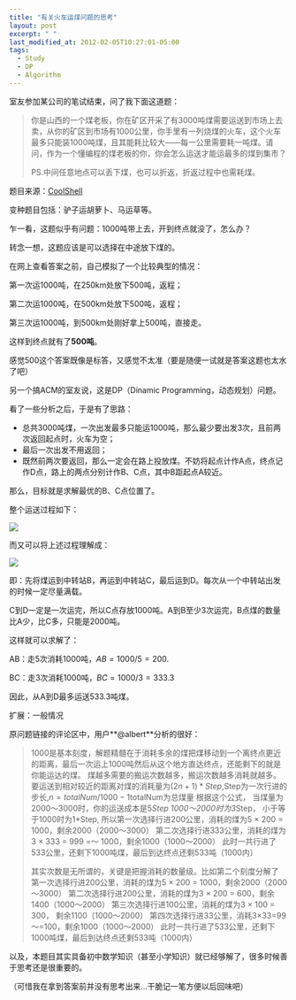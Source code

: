 ```yaml
---
title: "有关火车运煤问题的思考"
layout: post
excerpt: " "
last_modified_at: 2012-02-05T10:27:01-05:00
tags:
  - Study
  - DP
  - Algorithm
---
```


室友参加某公司的笔试结束，问了我下面这道题：

> 你是山西的一个煤老板，你在矿区开采了有3000吨煤需要运送到市场上去卖，从你的矿区到市场有1000公里，你手里有一列烧煤的火车，这个火车最多只能装1000吨煤，且其能耗比较大——每一公里需要耗一吨煤。请问，作为一个懂编程的煤老板的你，你会怎么运送才能运最多的煤到集市？
>
> PS.中间任意地点可以丢下煤，也可以折返，折返过程中也需耗煤。

题目来源：[CoolShell](https://coolshell.cn/articles/4429.html/)

变种题目包括：驴子运胡萝卜、马运草等。

乍一看，这题似乎有问题：1000吨带上去，开到终点就没了，怎么办？

转念一想，这题应该是可以选择在中途放下煤的。

在网上查看答案之前，自己模拟了一个比较典型的情况：

第一次运1000吨，在250km处放下500吨，返程；

第二次运1000吨，在500km处放下500吨，返程；

第三次运1000吨，到500km处刚好拿上500吨，直接走。

这样到终点就有了**500吨**。

感觉500这个答案既像是标答，又感觉不太准（要是随便一试就是答案这题也太水了吧）

另一个搞ACM的室友说，这是DP（Dinamic Programming，动态规划）问题。

看了一些分析之后，于是有了思路：

* 总共3000吨煤，一次出发最多只能运1000吨，那么最少要出发3次，且前两次返回起点时，火车为空；
* 最后一次出发不用返回；
* 既然前两次要返回，那么一定会在路上投放煤。不妨将起点计作A点，终点记作D点，路上的两点分别计作B、C点，其中B距起点A较近。

那么，目标就是求解最优的B、C点位置了。

整个运送过程如下：

![](http://ohn6qfqhe.bkt.clouddn.com/train1)

而又可以将上述过程理解成：

![](http://ohn6qfqhe.bkt.clouddn.com/train2.jpg)

即：先将煤运到中转站B，再运到中转站C，最后运到D。每次从一个中转站出发的时候一定尽量满载。

C到D一定是一次运完，所以C点存放1000吨。A到B至少3次运完，B点煤的数量比A少，比C多，只能是2000吨。

这样就可以求解了：

AB：走5次消耗1000吨，$AB=1000/5=200$.

BC：走3次消耗1000吨，$BC = 1000/3 = 333.3$

因此，从A到D最多运送533.3吨煤。

扩展：一般情况

原问题链接的评论区中，用户**@albert**分析的很好：

>1000是基本刻度，解题精髓在于消耗多余的煤把煤移动到一个离终点更近的距离，最后一次运上1000吨然后从这个地方直达终点，还能剩下的就是你能运达的煤。
>煤越多需要的搬运次数越多，搬运次数越多消耗就越多。
>要运送到相对较近的距离对煤的消耗量为$(2n + 1)*Step$,Step为一次行进的步长,$n=totalNum / 1000-1$totalNum为总煤量
>根据这个公式，
>当煤量为2000～3000时，你的运送成本是5*Step
>1000～2000时为3*Step，
>小于等于1000时为1*Step,
>所以第一次选择行进200公里，消耗的煤为5 × 200 = 1000，剩余2000（2000～3000）
>第二次选择行进333公里，消耗的煤为3 × 333 = 999 =～ 1000，剩余1000（1000～2000）
>此时一共行进了533公里，还剩下1000吨煤，最后到达终点还剩533吨（1000内）
>
>其实次数是无所谓的，关键是把握消耗的数量级。比如第二个刻度分解了
>第一次选择行进200公里，消耗的煤为5 × 200 = 1000，剩余2000（2000～3000）
>第二次选择行进200公里，消耗的煤为3 × 200 = 600，剩余1400（1000～2000）
>第三次选择行进100公里，消耗的煤为3 × 100 = 300， 剩余1100（1000～2000）
>第四次选择行进33公里，消耗3×33=99～=100，剩余1000（1000～2000）
>此时一共行进了533公里，还剩下1000吨煤，最后到达终点还剩533吨（1000内）

以及，本题目其实具备初中数学知识（甚至小学知识）就已经够解了，很多时候善于思考还是很重要的。

（可惜我在拿到答案前并没有思考出来...干脆记一笔方便以后回味吧）